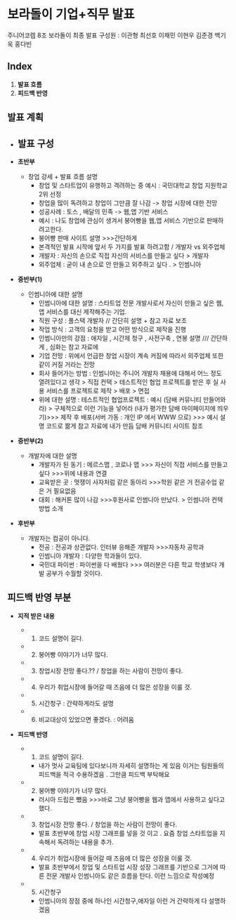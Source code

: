 # 보라돌이 기업+직무 발표
주니어코렙 8조 보라돌이 최종 발표
구성원 : 이관형 최선호 이채민 이현우 김준경 백기욱 홍다빈


## Index

1. **발표 흐름**
2. **피드백 반영**

## 발표 계획

- **발표 구성**
  - 
- **초반부**
  - 창업 강세 + 발표 흐름 설명
    - 창업 및 스타트업이 유행하고 격려하는 중 예시 : 국민대학교 창업 지원학교 2위 선정
    - 창업을 많이 독려하고 창업이 그만큼 잘 나감 -> 창업 시장에 대한 전망
    - 성공사례 : 토스 , 배달의 민족 -> 웹,앱 기반 서비스
    - 예시 : 나도 창업에 관심이 생겨서 붕어빵을 웹,앱 서비스 기반으로 판매하려고한다.
    - 붕어빵 판매 사이트 설명    >>>간단하게
    - 본격적인 발표 시작에 앞서 두 가지를 발표 하려고함 / 개발자 vs 외주업체
    - 개발자 : 자신의 손으로 직접 자신의 서비스를 만들고 싶다 > 개발자
    - 외주업체 : 굳이 내 손으로 안 만들고 외주하고 싶다 . > 인썸니아

- **중반부(1)**
  - 인썸니아에 대한 설명
    - 인썸니아에 대한 설명 : 스타트업 전문 개발사로서 자신이 만들고 싶은 웹,앱 서비스를 대신 제작해주는 기업.
    - 직원 구성 : 풀스택 개발자 // 간단히 설명 + 참고 자료 보조
    - 작업 방식 : 고객의 요청을 받고 어떤 방식으로 제작을 진행 
    - 인썸니아만의 강점 : 애자일 , 시간제 청구 , 사전구축 , 연봉 설명 /// 간단하게 , 심화는 참고 자료에
    - 기업 전망 : 위에서 언급한 창업 시장이 계속 커짐에 따라서 외주업체 또한 같이 커질 거라는 전망
    - 회사 들어가는 방법 : 인썸니아는 주니어 개발자 채용에 대해서 어느 정도 열려있다고 생각 > 직접 컨택 > 
    테스트적인 협업 프로젝트를 받은 후 실 사용 서비스를 프로젝트로 제작 > 배포 > 면접
    - 위에 대한 설명 : 테스트적인 협업프로젝트 : 예시 (담배 커뮤니티 만들어와라) > 구체적으로 이런 기능을 넣어라 (내가 평가한 담배 마이페이지에 띄우기)>>>
    제작 후 배포(서버 가동 : 개인 IP 에서 WWW 으로) >>> 예시 설명 코드로 짦게 참고 자료에 내가 만듬 담배 커뮤니티 사이트 참조

- **중반부(2)**
  - 개발자에 대한 설명
    - 개발자가 된 동기 : 메르스맵 , 코로나 맵 >>> 자신이 직접 서비스를 만들고 싶다 >>>위에 내용과 연결
    - 교육받은 곳 : 멋쟁이 사자처럼 같은 동아리 >>>학원 같은 거 전공수업 같은 거 필요없음 
    - 대회 : 해커톤 많이 나감 >>>후원사로 인썸니아 만났다.   > 인썸니아 컨택 방법 소개


- **후반부**
  - 개발자는 컴공이 아니다.
    - 전공 : 전공과 상관없다. 인터뷰 응해준 개발자 >>>자동차 공학과
    - 인썸니아 개발자 : 다양한 학과들이 있다.
    - 국민대 파이썬 : 파이썬을 다 배웠다  >>> 여러분은 다른 학교 학생보다 개발 공부가 수월할 것이다.

## 피드백 반영 부분 

- **지적 받은 내용**
  - 1. 코드 설명이 길다.
  - 2. 붕어빵 이야기가 너무 많다.
  - 3. 창업시장 전망 좋다.?? / 창업을 하는 사람이 전망이 좋다.
  - 4. 우리가 취업시장에 들어갈 때 즈음에 더 많은 성장을 이룰 것.
  - 5. 시간청구 : 간략하게라도 설명 
  - 6. 비교대상이 있었으면 좋겠다. : 어려움


- **피드백 반영**
  - 1. 코드 설명이 길다.
    - 내가 멋사 교육팀에 있다보니까 자세히 설명하는 게 있음 이거는 팀원들의 피드백을 적극 수용하겠음 . 그만큼 피드백 부탁해요
  - 2. 붕어빵 이야기가 너무 많다.
    - 러시아 드립은 뺐음 >>>바로 그냥 붕어빵을 웹과 앱에서 사용하고 싶다고 했다.
  - 3. 창업시장 전망 좋다. / 창업을 하는 사람이 전망이 좋다.
    - 발표 초반부에 창업 시장 그래프를 넣을 것 이고 . 요즘 창업 스타트업을 지속해서 독려하는 내용을 추가.
  - 4. 우리가 취업시장에 들어갈 때 즈음에 더 많은 성장을 이룰 것.
    - 발표 초반부에서 창업 및 스타트업 시장 성장 그래프를 기반으로 그거에 따른 전문 개발사 인썸니아도 같은 흐름을 탄다. 이런 느낌으로 작성예정
  - 5. 시간청구
    - 인썸니아의 장점 중에 하나인 시간청구,애자일 이런 거 간략하게 다 설명하겠음

    

